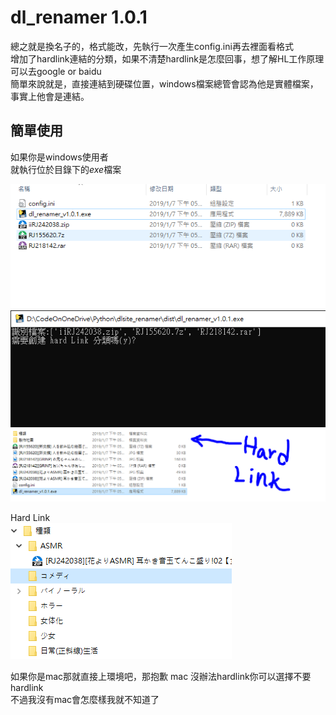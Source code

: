 # dl_renamer 1.0.1

總之就是換名子的，格式能改，先執行一次產生config.ini再去裡面看格式  
增加了hardlink連結的分類，如果不清楚hardlink是怎麼回事，想了解HL工作原理可以去google or baidu  
簡單來說就是，直接連結到硬碟位置，windows檔案總管會認為他是實體檔案，事實上他會是連結。  

## 簡單使用

如果你是windows使用者  
就執行位於目錄下的*exe*檔案

![before](/usage_pic/before2.PNG)
![middle](/usage_pic/middle.PNG)
![after](/usage_pic/after.PNG)

Hard Link  
![hardlink](/usage_pic/hardlink.PNG)

如果你是mac那就直接上環境吧，那抱歉 mac 沒辦法hardlink你可以選擇不要hardlink  
不過我沒有mac會怎麼樣我就不知道了
